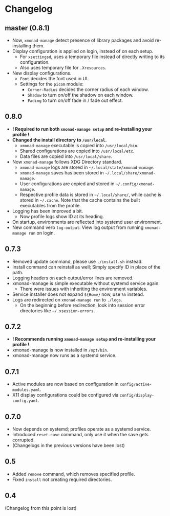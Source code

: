 # Changelog
## master (0.8.1)
- Now, `xmonad-manage` detect presence of library packages and avoid re-installing them.
- Display configuration is applied on login, instead of on each setup.
  - For `xsettingsd`, uses a temporary file instead of directly writing to its configuration.
  - Also uses temporary file for `.Xresources`.
- New display configurations.
  - `Font` decides the font used in UI.
  - Settings for the `picom` module:
    - `Corner-Radius` decides the corner radius of each window.
    - `Shadow` to turn on/off the shadow on each window.
    - `Fading` to turn on/off fade in / fade out effect.

## 0.8.0
- **! Required to run both `xmonad-manage setup` and re-installing your profile !**
- **Changed the install directory to `/usr/local`.**
  - `xmonad-manage` executable is copied into `/usr/local/bin`.
  - Shared configurations are copied into `/usr/local/etc`.
  - Data files are copied into `/usr/local/share`.
- Now `xmonad-manage` follows XDG Directory standard.
  - `xmonad-manage` logs are stored in `~/.local/state/xmonad-manage`.
  - `xmonad-manage` saves has been stored in `~/.local/share/xmonad-manage`.
  - User configurations are copied and stored in `~/.config/xmonad-manage`.
  - Respective profile data is stored in `~/.local/share/`, while cache is stored in `~/.cache`.
    Note that the cache contains the built executables from the profile.
- Logging has been improved a bit.
  - Now profile logs show ID at its heading.
- On startup, environments are reflected into systemd user environment.
- New command verb `log-output`: View log output from running `xmonad-manage run` on login.

## 0.7.3
- Removed update command, please use `./install.sh` instead.
- Install command can reinstall as well; Simply specify ID in place of the path.
- Logging headers on each output/error lines are removed.
- xmonad-manage is simple executable without systemd service again.
  - There were issues with inheriting the environment variables.
- Service installer does not expand `${Home}` now, use `%h` instead.
- Logs are redirected on `xmonad-manage run` to `./logs`.
  - On the beginning before redirection, look into session error directories like `~/.xsession-errors`.

## 0.7.2
- **! Recommends running `xmonad-manage setup` and re-installing your profile !**
- xmonad-manage is now installed in `/opt/bin`.
- xmonad-manage now runs as a systemd service.

## 0.7.1
- Active modules are now based on configuration in `config/active-modules.yaml`.
- X11 display configurations could be configured via `config/display-config.yaml`.

## 0.7.0
- Now depends on systemd; profiles operate as a systemd service.
- Introduced `reset-save` command, only use it when the save gets corrupted.
- (Changelogs in the previous versions have been lost)

## 0.5
- Added `remove` command, which removes specified profile.
- Fixed `install` not creating required directories.

## 0.4
(Changelog from this point is lost)
